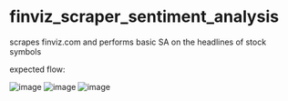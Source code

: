 # finviz_scraper_sentiment_analysis
scrapes finviz.com and performs basic SA on the headlines of stock symbols

expected flow:

![image](https://github.com/desmondogazebo/finviz_scraper_sentiment_analysis/assets/13763140/1e348415-3f24-47a5-9cc2-207ff2251d6d)
![image](https://github.com/desmondogazebo/finviz_scraper_sentiment_analysis/assets/13763140/25ecdc19-5c35-4c5b-80d0-dbf979ee12c2)
![image](https://github.com/desmondogazebo/finviz_scraper_sentiment_analysis/assets/13763140/9cafca75-3b51-421c-a82c-bac9adb69dd5)


